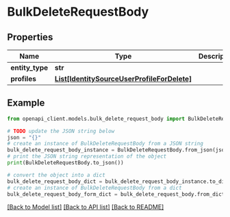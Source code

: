 # BulkDeleteRequestBody


## Properties

Name | Type | Description | Notes
------------ | ------------- | ------------- | -------------
**entity_type** | **str** |  | [optional] 
**profiles** | [**List[IdentitySourceUserProfileForDelete]**](IdentitySourceUserProfileForDelete.md) |  | [optional] 

## Example

```python
from openapi_client.models.bulk_delete_request_body import BulkDeleteRequestBody

# TODO update the JSON string below
json = "{}"
# create an instance of BulkDeleteRequestBody from a JSON string
bulk_delete_request_body_instance = BulkDeleteRequestBody.from_json(json)
# print the JSON string representation of the object
print(BulkDeleteRequestBody.to_json())

# convert the object into a dict
bulk_delete_request_body_dict = bulk_delete_request_body_instance.to_dict()
# create an instance of BulkDeleteRequestBody from a dict
bulk_delete_request_body_form_dict = bulk_delete_request_body.from_dict(bulk_delete_request_body_dict)
```
[[Back to Model list]](../README.md#documentation-for-models) [[Back to API list]](../README.md#documentation-for-api-endpoints) [[Back to README]](../README.md)


